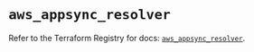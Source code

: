 # `aws_appsync_resolver`

Refer to the Terraform Registry for docs: [`aws_appsync_resolver`](https://registry.terraform.io/providers/hashicorp/aws/5.51.0/docs/resources/appsync_resolver).
